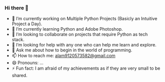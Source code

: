 ### Hi there 👋

<!--
**Javed0-786/Javed0-786** is a ✨ _special_ ✨ repository because its `README.md` (this file) appears on your GitHub profile.

Here are some ideas to get you started:
-->
- 🔭 I’m currently working on Multiple Python Projects (Basicly an Intuitive Project a Day).
- 🌱 I’m currently learning Python and Adobe Photoshop.
- 👯 I’m looking to collaborate on projects that require Python as tech stack.
- 🤔 I’m looking for help with any one who can help me learn and explore.
- 💬 Ask me about how to begin in the world of programming.
- 📫 How to reach me: alam9120573582@gmail.com
- 😄 Pronouns: ...
- ⚡ Fun fact: I am afraid of my achievements as if they are very small to be shared.

